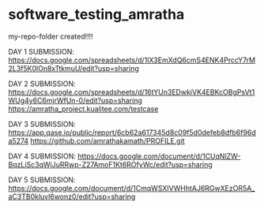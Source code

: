 # software_testing_amratha
my-repo-folder created!!!!

DAY 1 SUBMISSION: https://docs.google.com/spreadsheets/d/1IX3EmXdQ6cmS4ENK4PrccY7rM2L3f5K0lOn8xTtkmuU/edit?usp=sharing

DAY 2 SUBMISSION: https://docs.google.com/spreadsheets/d/16tYUn3EDwkjVK4EBKcOBgPsVt1WUg4y6C6mjrWfUn-0/edit?usp=sharing
                  https://amratha_project.kualitee.com/testcase

DAY 3 SUBMISSION: https://app.qase.io/public/report/6cb62a617345d8c09f5d0defeb8dfb6f96da5274
                  https://github.com/amrathakamath/PROFILE.git

DAY 4 SUBMISSION: https://docs.google.com/document/d/1CUqNlZW-BqzLiSc3qWjJuRRwp-Z27AmoF1Kt6ROfyWc/edit?usp=sharing

DAY 5 SUBMISSION: https://docs.google.com/document/d/1CmqWSXIVWHhtAJ6RGwXEzOR5A_aC3TB0kluvl6wonz0/edit?usp=sharing
